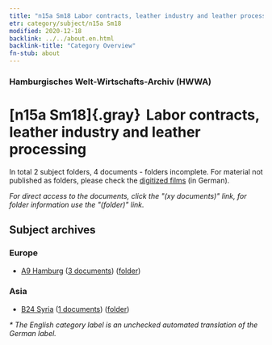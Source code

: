 ```yaml
---
title: "n15a Sm18 Labor contracts, leather industry and leather processing"
etr: category/subject/n15a Sm18
modified: 2020-12-18
backlink: ../../about.en.html
backlink-title: "Category Overview"
fn-stub: about
---
```


### Hamburgisches Welt-Wirtschafts-Archiv (HWWA)
# [n15a Sm18]{.gray}&#8201; Labor contracts, leather industry and leather processing&#160; 





In total 2 subject folders, 4 documents - folders incomplete.
For material not published as folders, please check the [digitized films](/film/h1_sh) (in German).

_For direct access to the documents, click the "(xy documents)" link, for folder information use the "(folder)" link._

## Subject archives



### Europe

- [A9 Hamburg](../../../geo/about.en.html#A9) (<a href="https://dfg-viewer.de/show/?tx_dlf[id]=https://pm20.zbw.eu/mets/sh/1409xx/140905/1452xx/145222/public.mets.en.xml" target="_blank">3 documents</a>) ([folder](http://purl.org/pressemappe20/folder/sh/140905,145222))

### Asia

- [B24 Syria](../../../geo/about.en.html#B24) (<a href="https://dfg-viewer.de/show/?tx_dlf[id]=https://pm20.zbw.eu/mets/sh/1411xx/141114/1452xx/145222/public.mets.en.xml" target="_blank">1 documents</a>) ([folder](http://purl.org/pressemappe20/folder/sh/141114,145222))


_* The English category label is an unchecked automated translation of the German label._

